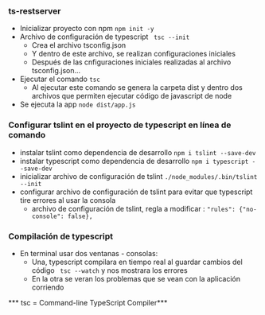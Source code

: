 ### ts-restserver

- Inicializar proyecto con npm  ```npm init -y ```
- Archivo de configuración de typescript ``` tsc --init```
    - Crea el archivo tsconfig.json
    - Y dentro de este archivo, se realizan configuraciones iniciales
    - Después de las cnfiguraciones iniciales realizadas al archivo  tsconfig.json...
- Ejecutar el comando ```tsc```
    - Al ejecutar este comando se genera la carpeta dist y dentro dos archivos que permiten ejecutar código de javascript de node
- Se ejecuta la app ```node dist/app.js ```

### Configurar tslint en el proyecto de typescript en línea de comando
- instalar tslint como dependencia de desarrollo ```npm i tslint --save-dev ```
- instalar typescript como dependencia de desarrollo ```npm i typescript --save-dev ```
- inicializar archivo de configuración de tslint ```./node_modules/.bin/tslint --init ```
- configurar archivo de configuración de tslint para evitar que typescript tire errores al usar la consola
    - archivo de configuración de tslint, regla a modificar : ```"rules": {"no-console": false},```

### Compilación de typescript
- En terminal usar dos ventanas - consolas:
  - Una, typescript compilara en tiempo real al guardar cambios del código ``` tsc --watch``` y nos mostrara los errores
  - En la otra se veran los problemas que se vean con la aplicación corriendo


*** tsc = Command-line TypeScript Compiler***
